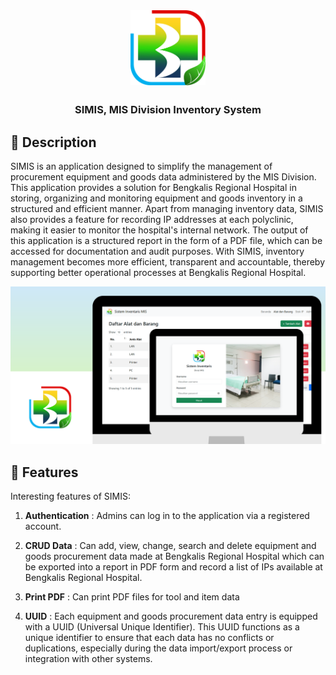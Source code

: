 <div id="start-of-content" align="center">

<img width="" src="public/img/logo.webp"  width=120 height=120  align="center">

##

### SIMIS, MIS Division Inventory System

</div>

## 📙 Description

SIMIS is an application designed to simplify the management of procurement equipment and goods data administered by the MIS Division. This application provides a solution for Bengkalis Regional Hospital in storing, organizing and monitoring equipment and goods inventory in a structured and efficient manner. Apart from managing inventory data, SIMIS also provides a feature for recording IP addresses at each polyclinic, making it easier to monitor the hospital's internal network. The output of this application is a structured report in the form of a PDF file, which can be accessed for documentation and audit purposes. With SIMIS, inventory management becomes more efficient, transparent and accountable, thereby supporting better operational processes at Bengkalis Regional Hospital.

![SIMIS Thumbnail](public/img/Thumbnail.png)

## 📖 Features

Interesting features of SIMIS:

1. **Authentication** : Admins can log in to the application via a registered account.

2. **CRUD Data** : Can add, view, change, search and delete equipment and goods procurement data made at Bengkalis Regional Hospital which can be exported into a report in PDF form and record a list of IPs available at Bengkalis Regional Hospital.

3. **Print PDF** : Can print PDF files for tool and item data

4. **UUID** : Each equipment and goods procurement data entry is equipped with a UUID (Universal Unique Identifier). This UUID functions as a unique identifier to ensure that each data has no conflicts or duplications, especially during the data import/export process or integration with other systems.
